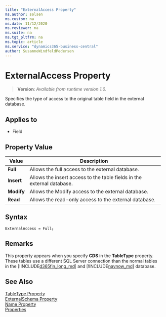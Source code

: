 ```yaml
---
title: "ExternalAccess Property"
ms.author: solsen
ms.custom: na
ms.date: 11/12/2020
ms.reviewer: na
ms.suite: na
ms.tgt_pltfrm: na
ms.topic: article
ms.service: "dynamics365-business-central"
author: SusanneWindfeldPedersen
---
```

[//]: # (START>DO_NOT_EDIT)
[//]: # (IMPORTANT:Do not edit any of the content between here and the END>DO_NOT_EDIT.)
[//]: # (Any modifications should be made in the .xml files in the ModernDev repo.)
# ExternalAccess Property
> **Version**: _Available from runtime version 1.0._

Specifies the type of access to the original table field in the external database.

## Applies to
-   Field

## Property Value

|Value|Description|
|-----------|---------------------------------------|
|**Full**|Allows the full access to the external database.|
|**Insert**|Allows the insert access to the table fields in the external database.|
|**Modify**|Allows the Modify access to the external database.|
|**Read**|Allows the read-only access to the external database.|
[//]: # (IMPORTANT: END>DO_NOT_EDIT)
## Syntax

```AL
ExternalAccess = Full;
```

## Remarks

This property appears when you specify **CDS** in the **TableType** property. These tables use a different SQL Server connection than the normal tables in the [!INCLUDE[d365fin_long_md](../includes/d365fin_long_md.md)] and [!INCLUDE[navnow_md](../includes/navnow_md.md)] database.  

## See Also  

[TableType Property](devenv-tabletype-property.md)   
[ExternalSchema Property](devenv-externalschema-property.md)   
[Name Property](devenv-name-property.md)   
[Properties](devenv-properties.md)   